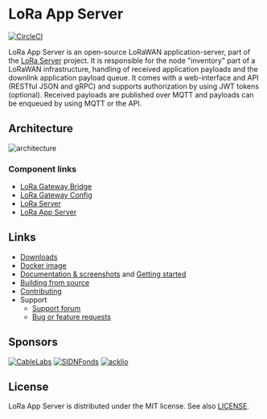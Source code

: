 # LoRa App Server

[![CircleCI](https://circleci.com/gh/brocaar/lora-app-server.svg?style=svg)](https://circleci.com/gh/brocaar/lora-app-server)

LoRa App Server is an open-source LoRaWAN application-server, part of the
[LoRa Server](https://www.loraserver.io/) project. It is responsible
for the node "inventory" part of a LoRaWAN infrastructure, handling of received
application payloads and the downlink application payload queue. It comes
with a web-interface and API (RESTful JSON and gRPC) and supports authorization
by using JWT tokens (optional). Received payloads are published over MQTT
and payloads can be enqueued by using MQTT or the API.

## Architecture

![architecture](https://www.loraserver.io/img/architecture.png)

### Component links

* [LoRa Gateway Bridge](https://www.loraserver.io/lora-gateway-bridge)
* [LoRa Gateway Config](https://www.loraserver/lora-gateway-config)
* [LoRa Server](https://www.loraserver.io/loraserver/)
* [LoRa App Server](https://www.loraserver.io/lora-app-server/)

## Links

* [Downloads](https://www.loraserver.io/lora-app-server/overview/downloads/)
* [Docker image](https://hub.docker.com/r/loraserver/lora-app-server/)
* [Documentation & screenshots](https://www.loraserver.io/lora-app-server/) and [Getting started](https://www.loraserver.io/lora-app-server/getting-started/)
* [Building from source](https://www.loraserver.io/lora-app-server/community/source/)
* [Contributing](https://www.loraserver.io/lora-app-server/community/contribute/)
* Support
  * [Support forum](https://forum.loraserver.io)
  * [Bug or feature requests](https://github.com/brocaar/lora-app-server/issues)

## Sponsors

[![CableLabs](https://www.loraserver.io/img/sponsors/cablelabs.png)](https://www.cablelabs.com/)
[![SIDNFonds](https://www.loraserver.io/img/sponsors/sidn_fonds.png)](https://www.sidnfonds.nl/)
[![acklio](https://www.loraserver.io/img/sponsors/acklio.png)](http://www.ackl.io/)

## License

LoRa App Server is distributed under the MIT license. See also
[LICENSE](https://github.com/brocaar/lora-app-server/blob/master/LICENSE).
